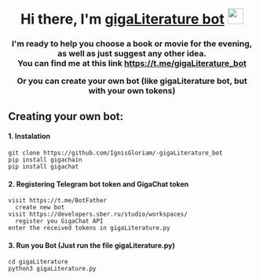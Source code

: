 <h1 align="center">Hi there, I'm <a href="https://t.me/gigaLiterature_bot" target="_blank">gigaLiterature bot</a> 
<img src="https://github.com/blackcater/blackcater/raw/main/images/Hi.gif" height="32"/></h1>
<h3 align="center">I'm ready to help you choose a book or movie for the evening, as well as just suggest any other idea.  <br/>
  You can find me at this link <a href="https://t.me/gigaLiterature_bot" target="_blank">https://t.me/gigaLiterature_bot</a>   <br/>

Or you can create your own bot (like gigaLiterature bot, but with your own tokens)
<h2 align="left">Creating your own bot: </h2>

<h4> 1. Instalation </h4>
<pre><code>git clone https://github.com/IgnisGloriam/-gigaLiterature_bot
pip install gigachain
pip install gigachat
</code></pre>

<h4> 2. Registering Telegram bot token and GigaChat token </h4>
<pre><code>visit https://t.me/BotFather
  create new bot
visit https://developers.sber.ru/studio/workspaces/
  register you GigaChat API
enter the received tokens in gigaLiterature.py
</code></pre>

<h4> 3. Run you Bot (Just run the file gigaLiterature.py) </h4>
<pre><code>cd gigaLiterature
python3 gigaLiterature.py
</code></pre>
